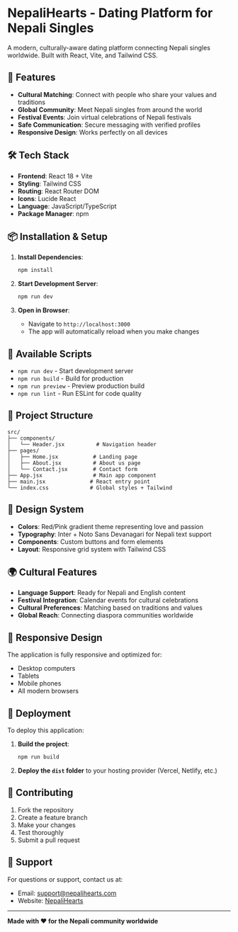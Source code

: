 # NepaliHearts - Dating Platform for Nepali Singles

A modern, culturally-aware dating platform connecting Nepali singles worldwide. Built with React, Vite, and Tailwind CSS.

## 🚀 Features

- **Cultural Matching**: Connect with people who share your values and traditions
- **Global Community**: Meet Nepali singles from around the world
- **Festival Events**: Join virtual celebrations of Nepali festivals
- **Safe Communication**: Secure messaging with verified profiles
- **Responsive Design**: Works perfectly on all devices

## 🛠 Tech Stack

- **Frontend**: React 18 + Vite
- **Styling**: Tailwind CSS
- **Routing**: React Router DOM
- **Icons**: Lucide React
- **Language**: JavaScript/TypeScript
- **Package Manager**: npm

## 📦 Installation & Setup

1. **Install Dependencies**:
   ```bash
   npm install
   ```

2. **Start Development Server**:
   ```bash
   npm run dev
   ```
   
3. **Open in Browser**:
   - Navigate to `http://localhost:3000`
   - The app will automatically reload when you make changes

## 🔧 Available Scripts

- `npm run dev` - Start development server
- `npm run build` - Build for production
- `npm run preview` - Preview production build
- `npm run lint` - Run ESLint for code quality

## 📁 Project Structure

```
src/
├── components/
│   └── Header.jsx          # Navigation header
├── pages/
│   ├── Home.jsx           # Landing page
│   ├── About.jsx          # About us page
│   └── Contact.jsx        # Contact form
├── App.jsx                # Main app component
├── main.jsx              # React entry point
└── index.css             # Global styles + Tailwind
```

## 🎨 Design System

- **Colors**: Red/Pink gradient theme representing love and passion
- **Typography**: Inter + Noto Sans Devanagari for Nepali text support
- **Components**: Custom buttons and form elements
- **Layout**: Responsive grid system with Tailwind CSS

## 🌍 Cultural Features

- **Language Support**: Ready for Nepali and English content
- **Festival Integration**: Calendar events for cultural celebrations
- **Cultural Preferences**: Matching based on traditions and values
- **Global Reach**: Connecting diaspora communities worldwide

## 📱 Responsive Design

The application is fully responsive and optimized for:
- Desktop computers
- Tablets
- Mobile phones
- All modern browsers

## 🚀 Deployment

To deploy this application:

1. **Build the project**:
   ```bash
   npm run build
   ```

2. **Deploy the `dist` folder** to your hosting provider (Vercel, Netlify, etc.)

## 🤝 Contributing

1. Fork the repository
2. Create a feature branch
3. Make your changes
4. Test thoroughly
5. Submit a pull request

## 📧 Support

For questions or support, contact us at:
- Email: support@nepalihearts.com
- Website: [NepaliHearts](http://localhost:3000)

---

**Made with ❤️ for the Nepali community worldwide**